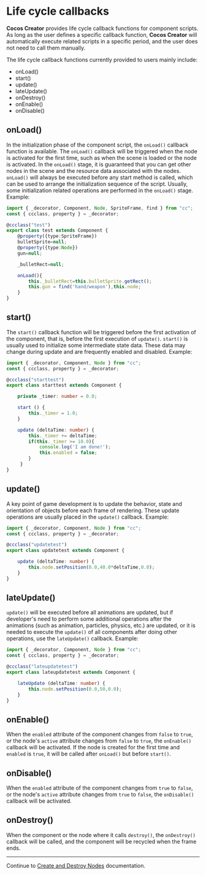 ﻿# Life cycle callbacks

__Cocos Creator__ provides life cycle callback functions for component scripts. As long as the user defines a specific callback function, __Cocos Creator__ will automatically execute related scripts in a specific period, and the user does not need to call them manually.

The life cycle callback functions currently provided to users mainly include:

  - onLoad()
  - start()
  - update()
  - lateUpdate()
  - onDestroy()
  - onEnable()
  - onDisable()

## onLoad()

In the initialization phase of the component script, the `onLoad()` callback function is available. The `onLoad()` callback will be triggered when the node is activated for the first time, such as when the scene is loaded or the node is activated. In the `onLoad()` stage, it is guaranteed that you can get other nodes in the scene and the resource data associated with the nodes. `onLoad()` will always be executed before any start method is called, which can be used to arrange the initialization sequence of the script. Usually, some initialization related operations are performed in the `onLoad()` stage. Example: 

```ts
import { _decorator, Component, Node, SpriteFrame, find } from "cc";
const { ccclass, property } = _decorator;

@ccclass("test")
export class test extends Component {
    @property({type:SpriteFrame})
    bulletSprite=null;
    @property({type:Node})
    gun=null;

    _bulletRect=null;

    onLoad(){
        this._bulletRect=this.bulletSprite.getRect();
        this.gun = find('hand/weapon'),this.node;
    }
}
```

## start()

The `start()` callback function will be triggered before the first activation of the component, that is, before the first execution of `update()`. `start()` is usually used to initialize some intermediate state data. These data may change during update and are frequently enabled and disabled. Example:

```ts
import { _decorator, Component, Node } from "cc";
const { ccclass, property } = _decorator;

@ccclass("starttest")
export class starttest extends Component {

    private _timer: number = 0.0;

    start () {
        this._timer = 1.0;
    }

    update (deltaTime: number) {
        this._timer += deltaTime;
        if(this._timer >= 10.0){
            console.log('I am done!');
            this.enabled = false;
        }
     }
}
```

## update()

A key point of game development is to update the behavior, state and orientation of objects before each frame of rendering. These update operations are usually placed in the `update()` callback. Example:

```ts
import { _decorator, Component, Node } from "cc";
const { ccclass, property } = _decorator;

@ccclass("updatetest")
export class updatetest extends Component {

    update (deltaTime: number) {
        this.node.setPosition(0.0,40.0*deltaTime,0.0);
    }
}
```

## lateUpdate()

`update()` will be executed before all animations are updated, but if developer's need to perform some additional operations after the animations (such as animation, particles, physics, etc.) are updated, or it is needed to execute the `update()` of all components after doing other operations, use the `lateUpdate()` callback. Example:

```ts
import { _decorator, Component, Node } from "cc";
const { ccclass, property } = _decorator;

@ccclass("lateupdatetest")
export class lateupdatetest extends Component {

    lateUpdate (deltaTime: number) {
        this.node.setPosition(0.0,50,0.0);
    }
}
```

## onEnable()

When the `enabled` attribute of the component changes from `false` to `true`, or the node's `active` attribute changes from `false` to `true`, the `onEnable()` callback will be activated. If the node is created for the first time and `enabled` is `true`, it will be called after `onLoad()` but before `start()`.

## onDisable()

When the `enabled` attribute of the component changes from `true` to `false`, or the node's `active` attribute changes from `true` to `false`, the `onDisable()` callback will be activated.

## onDestroy()

When the component or the node where it calls `destroy()`, the `onDestroy()` callback will be called, and the component will be recycled when the frame ends.

---

Continue to [Create and Destroy Nodes](create-destroy.md) documentation.
